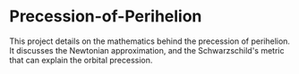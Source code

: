 # Precession-of-Perihelion
This project details on the mathematics behind the precession of perihelion. It discusses the Newtonian approximation, and the Schwarzschild's metric that can explain the orbital precession.
